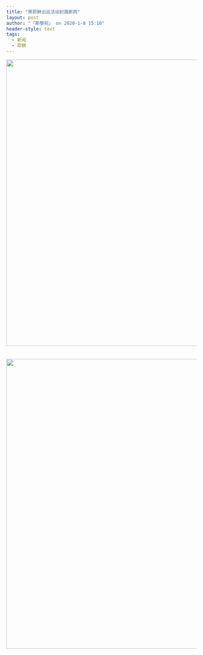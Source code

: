 ```yaml
---
title: "黑耶稣出巡活动封路断网"
layout: post
author: "「斯黎宛」 on 2020-1-8 15:10"
header-style: text
tags:
  - 新闻
  - 耶稣
---
```


<head></head>
<body>
 <div align="center"> 
  <ignore_js_op> 
   <img aid="1325632" src="https://bbs.boniu123.cc/data/attachment/forum/202001/08/104343kkhe7rmv7elr5q3r.jpg" zoomfile="data/attachment/forum/202001/08/104343kkhe7rmv7elr5q3r.jpg" file="data/attachment/forum/202001/08/104343kkhe7rmv7elr5q3r.jpg" width="757" inpost="1"> 
   <div class="tip tip_4 aimg_tip" id="aimg_1325632_menu" style="position: absolute; display: none" disautofocus="true"> 
    <div class="xs0"> 
     <p><strong>photo_2020-01-08_10-12-22.jpg</strong> <em class="xg1">(90.39 KB, 下载次数: 0)</em></p> 
     <p> <a href="forum.php?mod=attachment&amp;aid=MTMyNTYzMnwyMTQ4YWJiMnwxNTc4NTA5NjAzfDB8NTQ4MTM4&amp;nothumb=yes" target="_blank">下载附件</a> &nbsp;<a href="javascript:;" onclick="showWindow(this.id, this.getAttribute('url'), 'get', 0);" id="savephoto_1325632" url="home.php?mod=spacecp&amp;ac=album&amp;op=saveforumphoto&amp;aid=1325632&amp;handlekey=savephoto_1325632">保存到相册</a> </p> 
     <p class="xg1 y"><span title="2020-1-8 10:43">昨天&nbsp;10:43</span> 上传</p> 
    </div> 
    <div class="tip_horn"></div> 
   </div> 
  </ignore_js_op> 
 </div>
 <br> 
 <br> 
 <div align="center"> 
  <ignore_js_op> 
   <img aid="1325633" src="https://bbs.boniu123.cc/data/attachment/forum/202001/08/104344jso9cqr4knovobzo.jpg" zoomfile="data/attachment/forum/202001/08/104344jso9cqr4knovobzo.jpg" file="data/attachment/forum/202001/08/104344jso9cqr4knovobzo.jpg" width="766" inpost="1"> 
   <div class="tip tip_4 aimg_tip" id="aimg_1325633_menu" style="position: absolute; display: none" disautofocus="true"> 
    <div class="xs0"> 
     <p><strong>photo_2020-01-08_10-15-20.jpg</strong> <em class="xg1">(146.25 KB, 下载次数: 0)</em></p> 
     <p> <a href="forum.php?mod=attachment&amp;aid=MTMyNTYzM3xkYWY4MjVkZnwxNTc4NTA5NjAzfDB8NTQ4MTM4&amp;nothumb=yes" target="_blank">下载附件</a> &nbsp;<a href="javascript:;" onclick="showWindow(this.id, this.getAttribute('url'), 'get', 0);" id="savephoto_1325633" url="home.php?mod=spacecp&amp;ac=album&amp;op=saveforumphoto&amp;aid=1325633&amp;handlekey=savephoto_1325633">保存到相册</a> </p> 
     <p class="xg1 y"><span title="2020-1-8 10:43">昨天&nbsp;10:43</span> 上传</p> 
    </div> 
    <div class="tip_horn"></div> 
   </div> 
  </ignore_js_op> 
 </div>
 <br>
</body>


